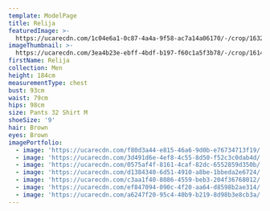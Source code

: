 ```yaml
---
template: ModelPage
title: Relija
featuredImage: >-
  https://ucarecdn.com/1c04e6a1-0c87-4a4a-9f58-ac7a14a06170/-/crop/1632x1055/0,0/-/preview/
imageThumbnail: >-
  https://ucarecdn.com/3ea4b23e-ebff-4bdf-b197-f60c1a5f3b78/-/crop/1614x1500/0,0/-/preview/
firstName: Relija
collection: Men
height: 184cm
measurementType: chest
bust: 93cm
waist: 79cm
hips: 98cm
size: Pants 32 Shirt M
shoeSize: '9'
hair: Brown
eyes: Brown
imagePortfolio:
  - image: 'https://ucarecdn.com/f80d3a44-e815-46a6-9d0b-e76734713f19/'
  - image: 'https://ucarecdn.com/3d491d6e-4ef8-4c55-8d50-f52c3c0dab4d/'
  - image: 'https://ucarecdn.com/0575af4f-8161-4caf-82dc-6552859d350b/'
  - image: 'https://ucarecdn.com/d1384340-6d51-4910-a8be-1bbeda2e6724/'
  - image: 'https://ucarecdn.com/c3aa1f40-8086-4559-beb3-204f36768012/'
  - image: 'https://ucarecdn.com/ef847094-090c-4f20-aa64-d8598b2ae314/'
  - image: 'https://ucarecdn.com/a6247f20-95c4-40b9-b219-8d98b3e8cb3a/'
---
```


